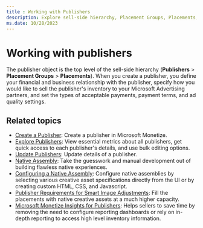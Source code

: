 ```yaml
---
title : Working with Publishers
description: Explore sell-side hierarchy, Placement Groups, Placements, financial terms, selling methods, payments, and ad quality in managing publishers' ad space.
ms.date: 10/28/2023
---
```


# Working with publishers

The publisher object is the top level of the sell-side hierarchy (**Publishers** \> **Placement Groups** \> **Placements**). When you create a publisher, you define your financial and business relationship with the publisher, specify how you would like to sell the publisher's inventory to your Microsoft Advertising partners, and set the types of acceptable payments, payment terms, and ad quality settings.

## Related topics

- [Create a Publisher](create-a-publisher.md): Create a publisher in Microsoft Monetize.
- [Explore Publishers](explore-publishers.md): View essential metrics about all publishers, get quick access to each
  publisher's details, and use bulk editing options.
- [Update Publishers](update-publishers.md): Update details of a publisher.
- [Native Assembly](native-assembly.md): Take the guesswork and manual development out of building flawless native experiences.
- [Configuring a Native Assembly](configuring-a-native-assembly.md): Configure native assemblies by selecting
  various creative asset specifications directly from the UI or by creating custom HTML, CSS, and Javascript.
- [Publisher Requirements for Smart Image Adjustments](publisher-requirements-for-smart-image-adjustments.md): Fill the placements with native creative assets at a much higher capacity.
- [Microsoft Monetize Insights for Publishers](monetize-insights-for-publishers.md): Helps sellers to save time by removing the need to configure reporting dashboards or rely on in-depth reporting to access high level inventory information.
